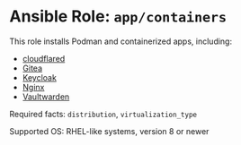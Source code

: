 # Ansible Role: `app/containers`

This role installs Podman and containerized apps, including:

- [cloudflared](https://github.com/cloudflare/cloudflared)
- [Gitea](https://gitea.io/)
- [Keycloak](https://www.keycloak.org/)
- [Nginx](https://nginx.org/)
- [Vaultwarden](https://github.com/dani-garcia/vaultwarden)

Required facts: `distribution`, `virtualization_type`

Supported OS: RHEL-like systems, version 8 or newer
